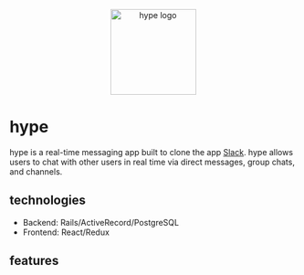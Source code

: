 <p align="center">
  <a href="https://hype-chat.com/">
    <img src="https://github.com/jameshawkinsjr/hype/blob/master/app/assets/images/hype_large.png" alt="hype logo" width="150">
  </a>
</p>


# hype
hype is a real-time messaging app built to clone the app [Slack](https://slack.com). hype allows users to chat with other users in real time via direct messages, group chats, and channels.

## technologies

* Backend: Rails/ActiveRecord/PostgreSQL
* Frontend: React/Redux

## features